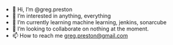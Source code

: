 - 👋 Hi, I’m @greg.preston
- 👀 I’m interested in anything, everything
- 🌱 I’m currently learning machine learning, jenkins, sonarcube
- 💞️ I’m looking to collaborate on nothing at the moment.
- 📫 How to reach me greg.preston@gmail.com

<!---
gpreston35/gpreston35 is a ✨ special ✨ repository because its `README.md` (this file) appears on your GitHub profile.
You can click the Preview link to take a look at your changes.
--->
